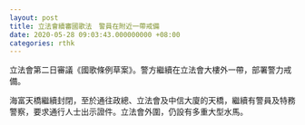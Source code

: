 ```yaml
---
layout: post
title: 立法會續審國歌法　警員在附近一帶戒備
date: 2020-05-28 09:03:43.000000000 +08:00
categories: rthk
---
```


立法會第二日審議《國歌條例草案》。警方繼續在立法會大樓外一帶，部署警力戒備。

海富天橋繼續封閉，至於通往政總、立法會及中信大廈的天橋，繼續有警員及特務警察，要求通行人士出示證件。立法會外圍，仍設有多重大型水馬。
